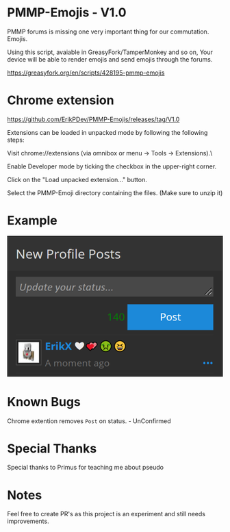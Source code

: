 # PMMP-Emojis - V1.0
PMMP forums is missing one very important thing for our commutation. Emojis.

Using this script, avaiable in GreasyFork/TamperMonkey and so on, Your device will be able to render emojis and send emojis through the forums.

https://greasyfork.org/en/scripts/428195-pmmp-emojis


# Chrome extension
https://github.com/ErikPDev/PMMP-Emojis/releases/tag/V1.0

Extensions can be loaded in unpacked mode by following the following steps:

Visit chrome://extensions (via omnibox or menu -> Tools -> Extensions).\

Enable Developer mode by ticking the checkbox in the upper-right corner.

Click on the "Load unpacked extension..." button.

Select the PMMP-Emoji directory containing the files. (Make sure to unzip it)


# Example
<img src="https://github.com/ErikPDev/PMMP-Emojis/raw/main/Screenshot%202021-06-19%20184918.png">

# Known Bugs
Chrome extention removes `Post` on status. - UnConfirmed

# Special Thanks
Special thanks to Primus for teaching me about pseudo 

# Notes
Feel free to create PR's as this project is an experiment and still needs improvements.
